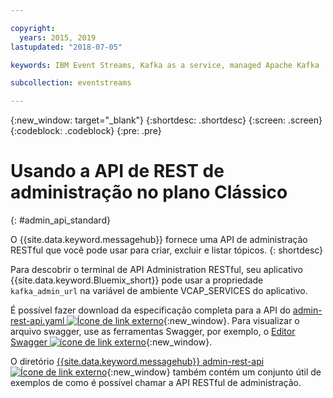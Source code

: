 ```yaml
---

copyright:
  years: 2015, 2019
lastupdated: "2018-07-05"

keywords: IBM Event Streams, Kafka as a service, managed Apache Kafka

subcollection: eventstreams

---
```


{:new_window: target="_blank"}
{:shortdesc: .shortdesc}
{:screen: .screen}
{:codeblock: .codeblock}
{:pre: .pre}

# Usando a API de REST de administração no plano Clássico
{: #admin_api_standard}

O {{site.data.keyword.messagehub}} fornece uma API de administração RESTful que você pode
usar para criar, excluir e listar tópicos.
{: shortdesc}

Para descobrir o terminal de API Administration RESTful, seu aplicativo
{{site.data.keyword.Bluemix_short}}
pode usar a propriedade `kafka_admin_url` na variável de ambiente VCAP_SERVICES
            do aplicativo.

É possível fazer download da especificação completa para a API do [admin-rest-api.yaml ![Ícone de link externo](../../icons/launch-glyph.svg "Ícone de link externo")](https://github.com/ibm-messaging/event-streams-docs/blob/master/admin-rest-api-classic-plan-only/admin-rest-api.yaml){:new_window}.
Para visualizar o arquivo swagger, use as ferramentas Swagger, por exemplo, o [Editor
Swagger ![ícone de link externo](../../icons/launch-glyph.svg "Ícone de link externo")](http://editor.swagger.io/#/){:new_window}.

O diretório [{{site.data.keyword.messagehub}} admin-rest-api ![Ícone de link externo](../../icons/launch-glyph.svg "Ícone de link externo")](https://github.com/ibm-messaging/event-streams-docs/tree/master/admin-rest-api-classic-plan-only){:new_window} também contém um conjunto útil de exemplos de como é possível chamar a API RESTful de administração.


